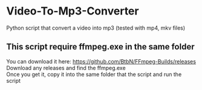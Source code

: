 # Video-To-Mp3-Converter
Python script that convert a video into mp3 (tested with mp4, mkv files)

## This script require ffmpeg.exe in the same folder
You can download it here: https://github.com/BtbN/FFmpeg-Builds/releases  
Download any releases and find the ffmpeg.exe  
Once you get it, copy it into the same folder that the script and run the script
